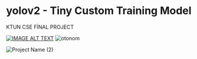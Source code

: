# yolov2 - Tiny Custom Training Model
KTUN CSE FİNAL PROJECT 

[![IMAGE ALT TEXT](http://img.youtube.com/vi/O_n1pSPC080/0.jpg)](https://www.youtube.com/shorts/O_n1pSPC080 "Video Title")
![otonom](https://user-images.githubusercontent.com/43322788/181769083-0c1b0e46-ab14-4f50-8aa0-ae20c069f8ff.png)

![Project Name (2)](https://user-images.githubusercontent.com/43322788/181771368-4082f73c-380c-467d-88cb-bb6456a82ed3.gif)
